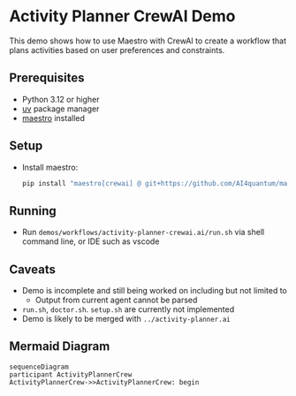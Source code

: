 # Activity Planner CrewAI Demo

This demo shows how to use Maestro with CrewAI to create a workflow that plans activities based on user preferences and constraints.

## Prerequisites

* Python 3.12 or higher
* [uv](https://github.com/astral-sh/uv) package manager
* [maestro](https://github.com/AI4quantum/maestro) installed

## Setup

* Install maestro:
    ```bash
    pip install "maestro[crewai] @ git+https://github.com/AI4quantum/maestro.git@v0.1.0"
    ```

## Running

* Run `demos/workflows/activity-planner-crewai.ai/run.sh` via shell command line, or IDE such as vscode

## Caveats

* Demo is incomplete and still being worked on including but not limited to
  * Output from current agent cannot be parsed
* `run.sh`, `doctor.sh`. `setup.sh` are currently not implemented
* Demo is likely to be merged with `../activity-planner.ai`

## Mermaid Diagram

<!-- MERMAID_START -->
```mermaid
sequenceDiagram
participant ActivityPlannerCrew
ActivityPlannerCrew->>ActivityPlannerCrew: begin
```
<!-- MERMAID_END -->
